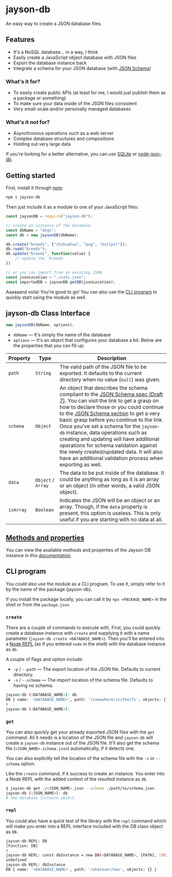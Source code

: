 # jayson-db
An easy way to create a JSON database files.

## Features
- It's a NoSQL database... in a way, I think
- Easily create a JavaScript object database with JSON files
- Export the database instance back
- Integrate a schema for your JSON database (with [JSON Schema](https://json-schema.org/understanding-json-schema/))

### What's it for?
- To easily create public APIs (at least for me, I would just publish them as a package or something)
- To make sure your data inside of the JSON files consistent
- Very small-scale and/or personally managed databases

### What's it *not* for?
- Asynchronous operations such as a web server
- Complex database structures and compositions
- Holding out very large data

If you're looking for a better alternative, you can use [SQLite](https://www.sqlite.org/) or [node-json-db](https://github.com/Belphemur/node-json-db).

## Getting started

First, install it through [npm](http://npmjs.com/):

```sh
npm i jayson-db
```

Then just include it as a module to one of your JavaScript files:

```js
const jaysonDB = require("jayson-db");

// create an instance of the database
const dbName = "dogs";
const db = new jaysonDB(dbName);

db.create("breeds", ["chihuahua", "pug", "bullpit"]);
db.read("breeds");
db.update("breeds", function(value) {
    // update the 'breeds'
})

// or you can import from an existing JSON
const jsonLocation = "./cats.json";
const importedDB = jaysonDB.getDB(jsonLocation);
```

Aaaaaand voila! You're good to go! You can also use the [CLI program](#cli-program) to quickly start using the module as well.

## jayson-db Class Interface

```js
new jaysonDB(dbName, options);
```

- `dbName` &mdash; It's simply the name of the database
- `options` &mdash; It's an object that configures your database a bit. Below are the properties that you can fill up:

Property | Type | Description
--- | --- | --- |
`path` | `String` | The valid path of the JSON file to be exported. It defaults to the current directory when no value (`null`) was given.
`schema` | `Object` | An object that describes the schema compliant to the [JSON Schema spec (Draft 7)](https://json-schema.org/understanding-json-schema/). You can visit the link to get a grasp on how to declare those or you could continue to the [JSON Schema section](./docs/json-schema.md) to get a very basic grasp before you continue to the link. Once you've set a schema for the `jayson-db` instance, data operations such as creating and updating will have additional operations for schema validation against the newly created/updated data. It will also have an additional validation process when exporting as well.
`data` | `Object` / `Array` | The data to be put inside of the database. It could be anything as long as it is an array or an object (in other words, a valid JSON object).
`isArray` | `Boolean` | Indicates the JSON will be an object or an array. Though, if the `data` property is present, this option is useless. This is only useful if you are starting with no data at all.

## [Methods and properties](./docs/api.md)

You can view the available methods and properties of the Jayson DB instance in this [documentation](./docs/api.md).

<h2 id="cli-program">CLI program</h2>
You could also use the module as a CLI program. To use it, simply refer to it by the name of the package (jayson-db).

If you install the package locally, you can call it by `npx <PACKAGE_NAME>` in the shell or from the `package.json`.

### `create`
There are a couple of commands to execute with. First, you could quickly create a database instance with `create` and supplying it with a name parameter (`jayson-db create <DATABASE_NAME>`). Then you'll be entered into a [Node REPL](https://nodejs.org/api/repl.html) (as if you entered `node` in the shell) with the database instance as `db`.

A couple of flags and option include:

- `-p` / `--path` &mdash; The export location of the JSON file. Defaults to current directory.
- `-s` / `--schema` &mdash; The import location of the schema file. Defaults to having no schema.

```sh
jayson-db (<DATABASE_NAME>): db
DB { name: '<DATABASE_NAME>', path: '/somewhere/in/the/fs', objects: {} }
# ...
jayson-db (<DATABASE_NAME>):
```

### `get`
You can also quickly get your already exported JSON files with the `get` command. All it needs is a location of the JSON file and `jayson-db` will create a `jayson-db` instance out of the JSON file. It'll also get the schema file (`<JSON_NAME>.schema.json`) automatically, if it detects one.

You can also explicitly tell the location of the schema file with the `-s` or `--schema` option.

Like the `create` command, if it success to create an instance. You enter into a Node REPL with the added context of the resulted instance as `db`.

```sh
$ jayson-db get ./<JSON_NAME>.json --schema ./path/to/schema.json
jayson-db (<JSON_NAME>): db
# the database instance object
```

### `repl`
You could also have a quick test of the library with the `repl` command which will make you enter into a REPL interface included with the DB class object as `DB`.

```sh
jayson-db REPL: DB
[Function: DB]
# ...
jayson-db REPL: const dbInstance = new DB(<DATABASE_NAME>, [PATH], [OBJECTS])
undefined
jayson-db REPL: dbInstance
DB { name: '<DATABASE_NAME>', path: '/whatever/man', objects: {} }
```
